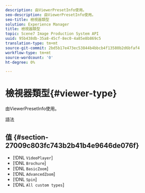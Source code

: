 ```yaml
---
description: 由ViewerPresetInfo使用。
seo-description: 由ViewerPresetInfo使用。
seo-title: 檢視器類型
solution: Experience Manager
title: 檢視器類型
topic: Scene7 Image Production System API
uuid: 95b438db-35a8-45cf-8ec0-4a85e8b869c5
translation-type: tm+mt
source-git-commit: 2bd5b17e473ec53844b4bbcb4f13580b2d6bfaf4
workflow-type: tm+mt
source-wordcount: '0'
ht-degree: 0%

---
```



# 檢視器類型{#viewer-type}

由ViewerPresetInfo使用。

語法

## 值 {#section-27009c803fc743b2b41b4e9646de076f}

* [!DNL `VideoPlayer`]
* [!DNL `Brochure`]
* [!DNL `BasicZoom`]
* [!DNL `AdvancedZoom`]
* [!DNL `Spin`]
* [!DNL `All custom types`]

